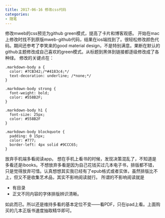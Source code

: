 ```yaml
---
title: 2017-06-16 修改css代码
categories: 
- 随笔
---
```


修改mweb的css预览为github green模式，提高了卡片和博客观感。
开始在mac上修改时找不到原版mweb-github代码，结果在ios端找到了。很轻松修改颜色代码。期间还参考了李笑来的good material design，不是特别满意。果断在默认的github主题修改成自己喜欢的green模式。从标题到黑体到链接都逐级修改成了各种绿。
修改的关键点在：

```
.markdown-body a {
  color: #7CB342;/*#4183c4;*/
  text-decoration: underline; /*none;*/
}

.markdown-body strong {
  font-weight: bold;
  color: #558B2F;
}

.markdown-body h1 {
  font-size: 25px;
  color: #558B2F
}

.markdown-body blockquote {
  padding: 0 15px;
  color: #777;
  border-left: 4px solid #9CCC65;
}

```

放弃手机端多看阅读app。
想在手机上看书的时候，发现决策混乱了，不知道是多看还是ibooks。不想放弃多看是因为自己花钱买过几本电子书，排版都不错，只是觉得放弃可惜。认真想想其实我已经有了epub格式或者实体，虽然排版比不上，但又不是收集艺术品，其实不影响阅读就行。
所谓的不影响阅读就是
	
- 有目录
- 正文不同内容的字体排版辨识清晰。

如此而已。所以还是维持多看的基本定位不变——看PDF，只在ipad上看。上面购买的几本正版书速度抽取精华即可。

